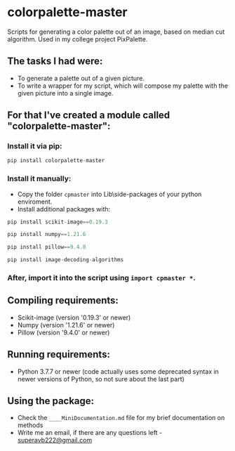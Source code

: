 # colorpalette-master
Scripts for generating a color palette out of an image, based on median cut algorithm. Used in my college project PixPalette.
## The tasks I had were: 
- To generate a palette out of a given picture.
- To write a wrapper for my script, which will compose my palette with the given picture into a single image.

## For that I've created a module called "colorpalette-master":

### Install it via pip:
```python
pip install colorpalette-master
```
### Install it manually:
- Copy the folder `cpmaster` into Lib\side-packages of your python enviroment.
- Install additional packages with:
```python
pip install scikit-image==0.19.3
```
```python
pip install numpy==1.21.6
```
```python
pip install pillow==9.4.0
```
```python
pip install image-decoding-algorithms
```
### After, import it into the script using `import cpmaster *`.

## Compiling requirements:
- Scikit-image (version '0.19.3' or newer)
- Numpy (version '1.21.6' or newer)
- Pillow (version '9.4.0' or newer)

## Running requirements:
- Python 3.7.7 or newer (code actually uses some deprecated syntax in newer versions of Python, so not sure about the last part)

## Using the package:
- Check the `____MiniDocumentation.md` file for my brief documentation on methods
- Write me an email, if there are any questions left - superavb222@gmail.com
